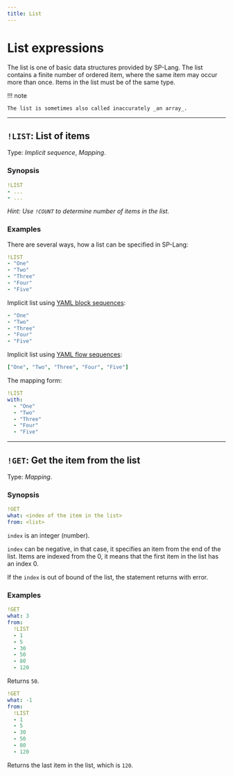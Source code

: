 ```yaml
---
title: List
---
```


# List expressions


The list is one of basic data structures provided by SP-Lang.
The list contains a finite number of ordered item, where the same item may occur more than once.
Items in the list must be of the same type.

!!! note

    The list is sometimes also called inaccurately _an array_.


--- 

## `!LIST`: List of items 

Type:  _Implicit sequence_, _Mapping_.

### Synopsis

```yaml
!LIST
- ...
- ...
```

_Hint: Use `!COUNT` to determine number of items in the list._


### Examples

There are several ways, how a list can be specified in SP-Lang:

```yaml
!LIST
- "One"
- "Two"
- "Three"
- "Four"
- "Five"
```


Implicit list using [YAML block sequences](https://yaml.org/spec/1.2.2/#821-block-sequences):

```yaml
- "One"
- "Two"
- "Three"
- "Four"
- "Five"
```


Implicit list using [YAML flow sequences](https://yaml.org/spec/1.2.2/#741-flow-sequences):

```yaml
["One", "Two", "Three", "Four", "Five"]
```


The mapping form:

```yaml
!LIST
with:
  - "One"
  - "Two"
  - "Three"
  - "Four"
  - "Five"
```

--- 

## `!GET`: Get the item from the list 

Type: _Mapping_.


### Synopsis

```yaml
!GET
what: <index of the item in the list>
from: <list>
```

`index` is an integer (number).

`index` can be negative, in that case, it specifies an item from the end of the list.
Items are indexed from the 0, it means that the first item in the list has an index 0.

If the `index` is out of bound of the list, the statement returns with error.


### Examples

```yaml
!GET
what: 3
from:
  !LIST
  - 1
  - 5
  - 30
  - 50
  - 80
  - 120
```

Returns `50`.


```yaml
!GET
what: -1
from:
  !LIST
  - 1
  - 5
  - 30
  - 50
  - 80
  - 120
```

Returns the last item in the list, which is `120`.

